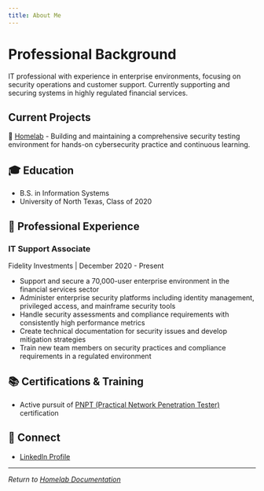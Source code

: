 ```yaml
---
title: About Me
---
```


# Professional Background
IT professional with experience in enterprise environments, focusing on security operations and customer support. Currently supporting and securing systems in highly regulated financial services.

## Current Projects
🚀 [Homelab](index.md) - Building and maintaining a comprehensive security testing environment for hands-on cybersecurity practice and continuous learning.

## 🎓 Education
- B.S. in Information Systems
- University of North Texas, Class of 2020

## 💼 Professional Experience
### IT Support Associate
Fidelity Investments | December 2020 - Present
- Support and secure a 70,000-user enterprise environment in the financial services sector
- Administer enterprise security platforms including identity management, privileged access, and mainframe security tools
- Handle security assessments and compliance requirements with consistently high performance metrics
- Create technical documentation for security issues and develop mitigation strategies
- Train new team members on security practices and compliance requirements in a regulated environment

## 📚 Certifications & Training
- Active pursuit of [PNPT (Practical Network Penetration Tester)](https://certifications.tcm-sec.com/pnpt/) certification

## 🤝 Connect
- [LinkedIn Profile](https://www.linkedin.com/in/tmario)

---
*Return to [Homelab Documentation](index.md)*